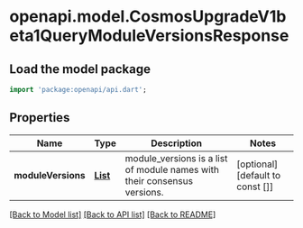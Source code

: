 # openapi.model.CosmosUpgradeV1beta1QueryModuleVersionsResponse

## Load the model package
```dart
import 'package:openapi/api.dart';
```

## Properties
Name | Type | Description | Notes
------------ | ------------- | ------------- | -------------
**moduleVersions** | [**List<ModuleVersions200ResponseModuleVersionsInner>**](ModuleVersions200ResponseModuleVersionsInner.md) | module_versions is a list of module names with their consensus versions. | [optional] [default to const []]

[[Back to Model list]](../README.md#documentation-for-models) [[Back to API list]](../README.md#documentation-for-api-endpoints) [[Back to README]](../README.md)


